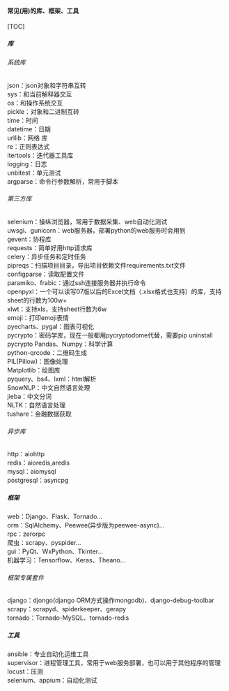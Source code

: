 #### 常见(用)的库、框架、工具
[TOC]
##### 库
###### 系统库
json：json对象和字符串互转  
sys：和当前解释器交互  
os：和操作系统交互  
pickle：对象和二进制互转  
time：时间  
datetime：日期  
urllib：网络 库  
re：正则表达式  
itertools：迭代器工具库  
logging：日志  
unbitest：单元测试  
argparse：命令行参数解析，常用于脚本  
###### 第三方库
selenium：操纵浏览器，常用于数据采集、web自动化测试  
uwsgi、gunicorn：web服务器，部署python的web服务时会用到  
gevent：协程库  
requests：简单好用http请求库  
celery：异步任务和定时任务  
pipreqs：扫描项目目录，导出项目依赖文件requirements.txt文件  
configparse：读取配置文件  
paramiko、frabic：通过ssh连接服务器并执行命令  
openpyxl：一个可以读写07版以后的Excel文档（.xlsx格式也支持）的库，支持sheet的行数为100w+  
xlwt：支持xls，支持sheet行数为6w  
emoji：打印emoji表情  
pyecharts、pygal：图表可视化  
pycrypto：密码学库，现在一般都用pycryptodome代替，需要pip uninstall pycrypto
Pandas、Numpy：科学计算  
python-qrcode：二维码生成  
PIL(Pillow)：图像处理  
Matplotlib：绘图库  
pyquery、bs4、lxml：html解析  
SnowNLP：中文自然语言处理  
jieba：中文分词  
NLTK：自然语言处理  
tushare：金融数据获取  
###### 异步库
http：aiohttp  
redis：aioredis,aredis  
mysql：aiomysql  
postgresql：asyncpg  

##### 框架
web：Django、Flask、Tornado...  
orm：SqlAlchemy、Peewee(异步版为peewee-async)...  
rpc：zerorpc  
爬虫：scrapy、pyspider...  
gui：PyQt、WxPython、Tkinter...  
机器学习：Tensorflow、Keras、Theano...  
###### 框架专属套件
django：djongo(django ORM方式操作mongodb)、django-debug-toolbar  
scrapy：scrapyd、spiderkeeper、gerapy  
tornado：Tornado-MySQL、tornado-redis  

##### 工具
ansible：专业自动化运维工具  
supervisor：进程管理工具，常用于web服务部署，也可以用于其他程序的管理  
locust：压测  
selenium、appium：自动化测试
